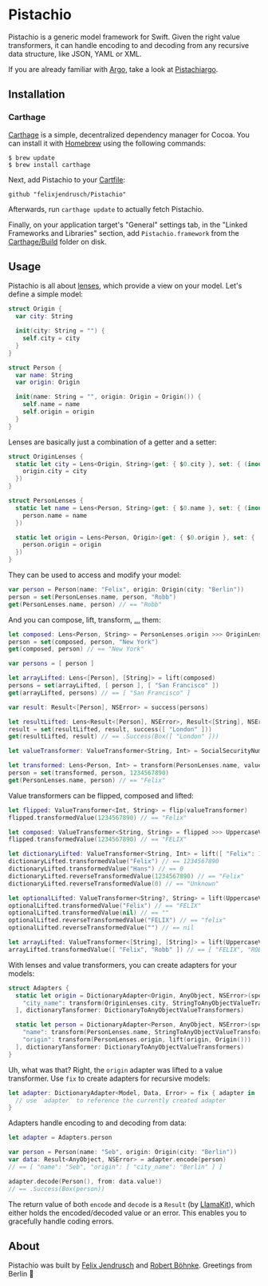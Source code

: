 # Pistachio

Pistachio is a generic model framework for Swift. Given the right value transformers, it can handle encoding to and decoding from any recursive data structure, like JSON, YAML or XML.

If you are already familiar with [Argo](https://github.com/thoughtbot/Argo), take a look at [Pistachiargo](https://github.com/felixjendrusch/Pistachiargo).

## Installation

### Carthage

[Carthage](https://github.com/Carthage/Carthage) is a simple, decentralized dependency manager for Cocoa. You can install it with [Homebrew](http://brew.sh) using the following commands:

```
$ brew update
$ brew install carthage
```

Next, add Pistachio to your [Cartfile](https://github.com/Carthage/Carthage/blob/master/Documentation/Artifacts.md#cartfile):

```
github "felixjendrusch/Pistachio"
```

Afterwards, run `carthage update` to actually fetch Pistachio.

Finally, on your application target's "General" settings tab, in the "Linked Frameworks and Libraries" section, add `Pistachio.framework` from the [Carthage/Build](https://github.com/Carthage/Carthage/blob/master/Documentation/Artifacts.md#carthagebuild) folder on disk.

## Usage

Pistachio is all about [lenses](http://chris.eidhof.nl/posts/lenses-in-swift.html), which provide a view on your model. Let's define a simple model:

```swift
struct Origin {
  var city: String

  init(city: String = "") {
    self.city = city
  }
}
```

```swift
struct Person {
  var name: String
  var origin: Origin

  init(name: String = "", origin: Origin = Origin()) {
    self.name = name
    self.origin = origin
  }
}
```

Lenses are basically just a combination of a getter and a setter:

```swift
struct OriginLenses {
  static let city = Lens<Origin, String>(get: { $0.city }, set: { (inout origin: Origin, city) in
    origin.city = city
  })
}
```

```swift
struct PersonLenses {
  static let name = Lens<Person, String>(get: { $0.name }, set: { (inout person: Person, name) in
    person.name = name
  })

  static let origin = Lens<Person, Origin>(get: { $0.origin }, set: { (inout person: Person, origin) in
    person.origin = origin
  })
}
```

They can be used to access and modify your model:

```swift
var person = Person(name: "Felix", origin: Origin(city: "Berlin"))
person = set(PersonLenses.name, person, "Robb")
get(PersonLenses.name, person) // == "Robb"
```

And you can compose, lift, transform, [...](https://github.com/felixjendrusch/Pistachio/blob/master/Pistachio/Lens.swift) them:

```swift
let composed: Lens<Person, String> = PersonLenses.origin >>> OriginLenses.city
person = set(composed, person, "New York")
get(composed, person) // == "New York"
```

```swift
var persons = [ person ]

let arrayLifted: Lens<[Person], [String]> = lift(composed)
persons = set(arrayLifted, [ person ], [ "San Francisco" ])
get(arrayLifted, persons) // == [ "San Francisco" ]
```

```swift
var result: Result<[Person], NSError> = success(persons)

let resultLifted: Lens<Result<[Person], NSError>, Result<[String], NSError>> = lift(arrayLifted)
result = set(resultLifted, result, success([ "London" ]))
get(resultLifted, result) // == .Success(Box([ "London" ]))
```

```swift
let valueTransformer: ValueTransformer<String, Int> = SocialSecurityNumberValueTransformer

let transformed: Lens<Person, Int> = transform(PersonLenses.name, valueTransformer)
person = set(transformed, person, 1234567890)
get(PersonLenses.name, person) // == "Felix"
```

Value transformers can be flipped, composed and lifted:

```swift
let flipped: ValueTransformer<Int, String> = flip(valueTransformer)
flipped.transformedValue(1234567890) // == "Felix"
```

```swift
let composed: ValueTransformer<String, String> = flipped >>> UppercaseValueTransformer
flipped.transformedValue(1234567890) // == "FELIX"
```

```swift
let dictionaryLifted: ValueTransformer<String, Int> = lift([ "Felix": 1234567890 ], 0, "Unknown")
dictionaryLifted.transformedValue("Felix") // == 1234567890
dictionaryLifted.transformedValue("Hans") // == 0
dictionaryLifted.reverseTransformedValue(1234567890) // == "Felix"
dictionaryLifted.reverseTransformedValue(0) // == "Unknown"
```

```swift
let optionalLifted: ValueTransformer<String?, String> = lift(UppercaseValueTransformer, "")
optionalLifted.transformedValue("Felix") // == "FELIX"
optionalLifted.transformedValue(nil) // == ""
optionalLifted.reverseTransformedValue("FELIX") // == "felix"
optionalLifted.reverseTransformedValue("") // == nil
```

```swift
let arrayLifted: ValueTransformer<[String], [String]> = lift(UppercaseValueTransformer)
arrayLifted.transformedValue([ "Felix", "Robb" ]) // == [ "FELIX", "ROBB" ]
```

With lenses and value transformers, you can create adapters for your models:

```swift
struct Adapters {
  static let origin = DictionaryAdapter<Origin, AnyObject, NSError>(specification: [
    "city_name": transform(OriginLenses.city, StringToAnyObjectValueTransformers)
  ], dictionaryTansformer: DictionaryToAnyObjectValueTransformers)

  static let person = DictionaryAdapter<Person, AnyObject, NSError>(specification: [
    "name": transform(PersonLenses.name, StringToAnyObjectValueTransformers),
    "origin": transform(PersonLenses.origin, lift(origin, Origin()))
  ], dictionaryTansformer: DictionaryToAnyObjectValueTransformers)
}
```

Uh, what was that? Right, the `origin` adapter was lifted to a value transformer. Use `fix` to create adapters for recursive models:

```swift
let adapter: DictionaryAdapter<Model, Data, Error> = fix { adapter in
  // use `adapter` to reference the currently created adapter
}
```

Adapters handle encoding to and decoding from data:

```swift
let adapter = Adapters.person

var person = Person(name: "Seb", origin: Origin(city: "Berlin"))
var data: Result<AnyObject, NSError> = adapter.encode(person)
// == [ "name": "Seb", "origin": [ "city_name": "Berlin" ] ]

adapter.decode(Person(), from: data.value!)
// == .Success(Box(person))
```

The return value of both `encode` and `decode` is a `Result` (by [LlamaKit](https://github.com/LlamaKit/LlamaKit)), which either holds the encoded/decoded value or an error. This enables you to gracefully handle coding errors.

## About

Pistachio was built by [Felix Jendrusch](http://felixjendrusch.is) and [Robert Böhnke](http://robb.is). Greetings from Berlin :wave:
